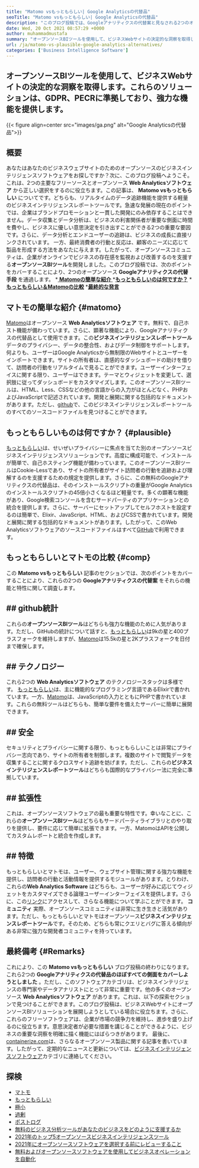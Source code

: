 ```yaml
---
title: "Matomo vsもっともらしい| Google Analyticsの代替品" 
seoTitle: "Matomo vsもっともらしい| Google Analyticsの代替品" 
description: "このブログ投稿では、Googleアナリティクスの代替案と見なされる2つのオープンソースBIツールの比較を導き出します。両方のソフトウェアは無料で自己ホストされています。" 
date: Wed, 20 Oct 2021 08:57:29 +0000
author: muhammadmustafa
summary: "オープンソースBIツールを使用して、ビジネスWebサイトの決定的な洞察を取得します。これらのソリューションは、GDPR、PECRに準拠しており、強力な機能を提供します。" 
url: /ja/matomo-vs-plausible-google-analytics-alternatives/
categories: ['Business Intelligence Software']
---
```


## オープンソースBIツールを使用して、ビジネスWebサイトの決定的な洞察を取得します。これらのソリューションは、GDPR、PECRに準拠しており、強力な機能を提供します。

{{< figure align=center src="images/ga.png" alt="Google Analyticsの代替品">}}


## 概要
あなたはあなたのビジネスウェブサイトのためのオープンソースのビジネスインテリジェンスソフトウェアをお探しですか？次に、このブログ投稿へようこそ。これは、2つの主要なフリーソースとオープンソース **Web Analyticsソフトウェア** から正しい選択をするのに役立ちます。この記事は、 **Matomo vsもっともらしい** についてです。どちらも、リアルタイムのデータ追跡機能を提供する軽量のビジネスインテリジェンスレポートツールです。急速な発展の現在のポイントでは、企業はブランドプロモーションと一貫した開発にのみ依存することはできません。データ収集とデータ分析は、ビジネスの利害関係者が重要な側面に時間を費やし、ビジネスに優しい意思決定を引き出すことができる2つの重要な要因です。さらに、データ分析とエンドユーザーの追跡は、ビジネスの成長に直接リンクされています。
一方、最終消費者の行動と反応は、顧客のニーズに応じて製品を形成する方法をあなたに与えます。したがって、オープンソースコミュニティは、企業がオンラインでビジネスの存在感を監視および改善するのを支援する**オープンソースBIツール**を開発しました。このブログ投稿では、次のポイントをカバーすることにより、2つのオープンソース **Googleアナリティクスの代替手段** を通過します。
  *[ **Matomoの簡単な紹介** ][1]
  ***[もっともらしいのは何ですか？][2]** 
  ***[もっともらしい＆Matomoの比較][3]** 
  *[**最終的な発言**][4]

## マトモの簡単な紹介 {#matomo}
[Matomo][5]はオープンソース **Web Analyticsソフトウェア** です。無料で、自己ホスト機能が備わっています。さらに、顕著な機能により、Googleアナリティクスの代替品として使用できます。この**ビジネスインテリジェンスレポートツール**データのプライバシー、データの整合性、およびデータ制御をサポートします。何よりも、ユーザーはGoogle Analyticsから無制限のWebサイトとユーザーをインポートできます。サイトの所有者は、直感的なダッシュボードの助けを借りて、訪問者の行動をリアルタイムで見ることができます。ユーザーインターフェイスに関する限り、ユーザーはできます。テーマとウィジェットを変更して、選択肢に従ってダッシュボードをカスタマイズします。このオープンソースBIツールは、HTML、Less、CSSなどの他の言語からの入力がほとんどなく、PHPおよびJavaScriptで記述されています。開発と展開に関する包括的なドキュメントがあります。ただし、[github][6]で、このビジネスインテリジェンスレポートツールのすべてのソースコードファイルを見つけることができます。

## もっともらしいものは何ですか？   {#plausible}
[もっともらしい][7]は、せいぜいプライバシーに焦点を当てた別のオープンソースビジネスインテリジェンスソリューションです。高度に構成可能で、インストールが簡単で、自己ホスティング機能が備わっています。このオープンソースBIツールはCookie-Lessであり、サイトの所有者がサイト訪問者の行動を追跡および理解するのを支援するための規定を提供します。さらに、この無料のGoogleアナリティクスの代替品は、そのインストールスクリプトの重量がGoogle Analyticsのインストールスクリプトの45倍小さくなるほど軽量です。多くの顕著な機能があり、Google検索コンソールを含むサードパーティのアプリケーションとの統合を提供します。さらに、サーバーにセットアップしてセルフホストを設定するのは簡単で、Elixir、JavaScript、HTML、およびCSSで書かれています。開発と展開に関する包括的なドキュメントがあります。したがって、このWeb Analyticsソフトウェアのソースコードファイルはすべて[GitHub][8]で利用できます。

## もっともらしいとマトモの比較 {#comp}
この **Matomo vsもっともらしい** 記事のセクションでは、次のポイントをカバーすることにより、これらの2つの **Googleアナリティクスの代替案** をそれらの機能と特性に関して調査します。

## ## github統計
これらの**オープンソースBIツール**はどちらも強力な機能のために人気があります。ただし、GitHubの統計について話すと、[もっともらしい][7]は9kの星と400プラスフォークを維持しますが、[Matomo][5]は15.5kの星と2Kプラスフォークを日付まで確保します。

## ## テクノロジー
これら2つの **Web Analyticsソフトウェア** のテクノロジースタックは多様です。 [もっともらしい][7]は、主に機能的なプログラミング言語であるElixirで書かれています。一方、[Matomo][5]は、JavaScriptの入力とともにPHPで書かれています。これらの無料ツールはどちらも、簡単な要件を備えたサーバーに簡単に展開できます。

## ## 安全
セキュリティとプライバシーに関する限り、もっともらしいことは非常にプライバシー志向であり、サイトの所有者を制御します。複数のサイトで閲覧データを収集することに関するクロスサイト追跡を妨げます。ただし、これらの**ビジネスインテリジェンスレポートツール**はどちらも国際的なプライバシー法に完全に準拠しています。

## ## 拡張性
これは、オープンソースソフトウェアの最も重要な特性です。幸いなことに、これらの**オープンソースBIツール**はどちらもサードパーティライブラリとのやり取りを提供し、要件に応じて簡単に拡張できます。一方、MatomoはAPIを公開してカスタムレポートと統合を作成します。

## ## 特徴
もっともらしいとマトモは、ユーザー、ウェブサイト管理に関する強力な機能を提供し、訪問者の行動と活動情報を提供するモジュールがあります。とりわけ、これらの**Web Analytics Software** はどちらも、ユーザーが好みに応じてウィジェットをカスタマイズできる論理ユーザーインターフェイスを提供します。さらに、この[リンク][9]にアクセスして、さらなる機能について学ぶことができます。
**コミュニティ**
実際、オープンソースコミュニティは非常に生き生きと活気があります。ただし、もっともらしいとマトモはオープンソース**ビジネスインテリジェンスレポートツール**です。そのため、どちらも常にクエリとバグに答える傾向がある非常に強力な開発者コミュニティを持っています。

## 最終備考 {#Remarks}
これにより、この **Matomo vsもっともらしい** ブログ投稿の終わりになります。これら2つの **Googleアナリティクスの代替品のほぼすべての側面をカバーしようとしました** 。ただし、このソフトウェアカテゴリは、ビジネスインテリジェンスの専門家やデータアナリストにとって非常に重要です。他の多くのオープンソース **Web Analyticsソフトウェア** があります。これは、以下の探索セクションで見つけることができます。このブログ投稿は、ビジネスWebサイトにオープンソースBIソリューションを展開しようとしている場合に役立ちます。さらに、これらのフリーソフトウェアは、企業が市場の競争力を維持し、進歩を盛り上げるのに役立ちます。意思決定者が必要な措置を講じることができるように、ビジネスの重要な洞察を明確に描く機能にはばらつきがあります。
最後に、[containerize.com][10]は、さらなるオープンソース製品に関する記事を書いています。したがって、定期的なニュースと更新については、[ビジネスインテリジェンスソフトウェア][9]カテゴリに連絡してください。

## 探検
  * [マトモ][11]
  * [もっともらしい][12]
  * [極小][13]
  * [過剰][14]
  * [ポストログ][15]
  * [無料のビジネス分析ツールがあなたのビジネスをどのように支援するか][16]
  * [2021年のトップ5オープンソースビジネスインテリジェンスツール][17]
  * [2021年にオープンソースソフトウェアを選択する前にレビューすること][18]
  * [無料およびオープンソースソフトウェアを使用してビジネスオペレーションを自動化][19]

  
[1]: #Matomo
[2]: #Plausible
[3]: #comp
[4]: #remarks
[5]: https://products.containerize.com/business-intelligence/matomo/
[6]: https://github.com/matomo-org/matomo
[7]: https://products.containerize.com/business-intelligence/plausible/
[8]: https://github.com/plausible/analytics
[9]: https://products.containerize.com/business-intelligence/
[10]: https://www.containerize.com/
[11]: https://products.containerize.com/business-intelligence/matomo
[12]: https://products.containerize.com/business-intelligence/plausible
[13]: https://products.containerize.com/business-intelligence/countly
[14]: https://products.containerize.com/business-intelligence/hypercable
[15]: https://products.containerize.com/business-intelligence/posthog
[16]: https://blog.containerize.com/2021/03/12/how-free-business-analytics-tools-assist-your-business/
[17]: https://blog.containerize.com/business-intelligence-software/top-5-open-source-business-intelligence-solutions-of-2021/
[18]: https://blog.containerize.com/cmdb-software/things-to-review-before-opting-open-source-software-in-2021/
[19]: https://blog.containerize.com/blogging/automate-business-operations-using-open-source-software/
